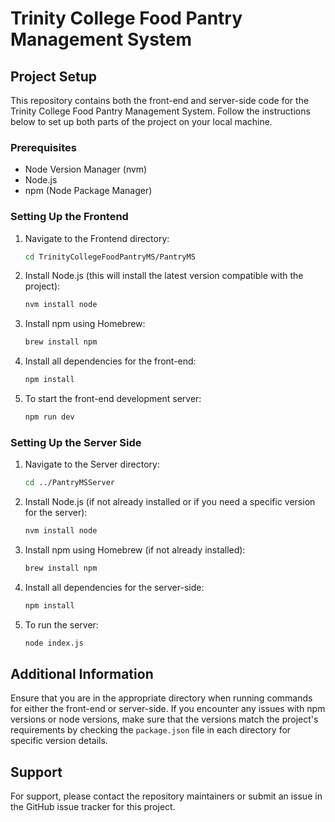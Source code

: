 # Trinity College Food Pantry Management System

## Project Setup

This repository contains both the front-end and server-side code for the Trinity College Food Pantry Management System. Follow the instructions below to set up both parts of the project on your local machine.

### Prerequisites

- Node Version Manager (nvm)
- Node.js
- npm (Node Package Manager)

### Setting Up the Frontend

1. Navigate to the Frontend directory:
   ```bash
   cd TrinityCollegeFoodPantryMS/PantryMS
   ```

2. Install Node.js (this will install the latest version compatible with the project):
   ```bash
   nvm install node
   ```

3. Install npm using Homebrew:
   ```bash
   brew install npm
   ```

4. Install all dependencies for the front-end:
   ```bash
   npm install
   ```

5. To start the front-end development server:
   ```bash
   npm run dev
   ```

### Setting Up the Server Side

1. Navigate to the Server directory:
   ```bash
   cd ../PantryMSServer
   ```

2. Install Node.js (if not already installed or if you need a specific version for the server):
   ```bash
   nvm install node
   ```

3. Install npm using Homebrew (if not already installed):
   ```bash
   brew install npm
   ```

4. Install all dependencies for the server-side:
   ```bash
   npm install
   ```

5. To run the server:
   ```bash
   node index.js
   ```

## Additional Information

Ensure that you are in the appropriate directory when running commands for either the front-end or server-side. If you encounter any issues with npm versions or node versions, make sure that the versions match the project's requirements by checking the `package.json` file in each directory for specific version details.

## Support

For support, please contact the repository maintainers or submit an issue in the GitHub issue tracker for this project.
